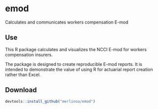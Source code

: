 # emod
Calculates and communicates workers compensation E-mod

## Use
This R package calculates and visualizes the NCCI E-mod for workers compensation insurers.

The package is designed to create reproducible E-mod reports.  It is intended to demonstrate the value of using R for actuarial report creation rather than Excel.

## Download
```R
devtools::install_github("merlinoa/emod")
```
